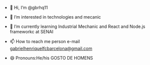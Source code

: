 - 👋 Hi, I’m @gbrhq11
- 👀 I’m interested in technologies and mecanic
  
- 🌱 I’m currently learning Industrial Mechanic and React and Node.js frameworkc at SENAI
- 📫 How to reach me person e-mail gabrielhenriquelfcbarcelona@gmail.com
- 😄 Pronouns:He/his
GOSTO DE HOMENS


<!---
gbrhq11/gbrhq11 is a ✨ special ✨ repository because its `README.md` (this file) appears on your GitHub profile.
You can click the Preview link to take a look at your changes.
--->
